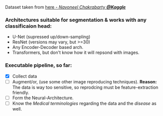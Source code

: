 Dataset taken from [here - *Navoneel Chakrabarty **@Kaggle***](https://www.kaggle.com/datasets/navoneel/brain-mri-images-for-brain-tumor-detection) 

### Architectures suitable for segmentation & works with any classificaion head:
- U-Net (supressed up/down-sampling)
- ResNet (versions may vary, but >=30)
- Any Encoder-Decoder based arch.
- Transformers, but don't know how it will repsond with images. 

### Executable pipeline, so far:
- [x] Collect data
- [ ] Augment/or, (use some other image reproducing techniques). **Reason:** The data is way too sensitive, so reprodcing must be feature-extraction friendly.
- [ ] Form the Neural-Architecture.
- [ ] Know the *Medical terminologies* regarding the data and the *disease* as well.
